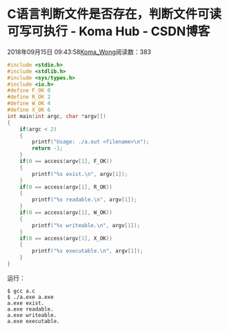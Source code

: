 # C语言判断文件是否存在，判断文件可读可写可执行 - Koma Hub - CSDN博客
2018年09月15日 09:43:58[Koma_Wong](https://me.csdn.net/Rong_Toa)阅读数：383
```cpp
#include <stdio.h>
#include <stdlib.h>
#include <sys/types.h>
#include <io.h>
#define F_OK 0
#define R_OK 2
#define W_OK 4
#define X_OK 6
int main(int argc, char *argv[])
{
	if(argc < 2)
	{
		printf("Usage: ./a.out <filename>\n");
		return -1;
	}
	if(0 == access(argv[1], F_OK))
	{
		printf("%s exist.\n", argv[1]);
	}
	if(0 == access(argv[1], R_OK))
	{
		printf("%s readable.\n", argv[1]);
	}
	if(0 == access(argv[1], W_OK))
	{
		printf("%s writeable.\n", argv[1]);
	}
	if(0 == access(argv[1], X_OK))
	{
		printf("%s executable.\n", argv[1]);
	}
}
```
运行：
```
$ gcc a.c
$ ./a.exe a.exe
a.exe exist.
a.exe readable.
a.exe writeable.
a.exe executable.
```
